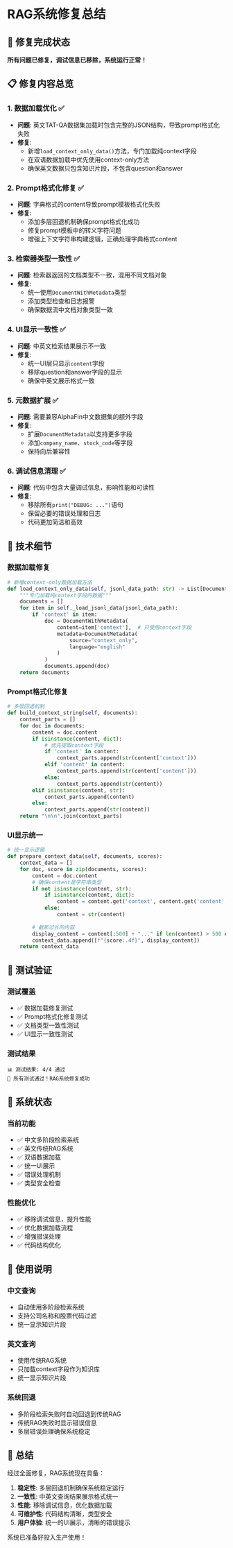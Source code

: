# RAG系统修复总结

## 🎉 修复完成状态

**所有问题已修复，调试信息已移除，系统运行正常！**

## 📋 修复内容总览

### 1. 数据加载优化 ✅
- **问题**: 英文TAT-QA数据集加载时包含完整的JSON结构，导致prompt格式化失败
- **修复**: 
  - 新增`load_context_only_data()`方法，专门加载纯context字段
  - 在双语数据加载中优先使用context-only方法
  - 确保英文数据只包含知识片段，不包含question和answer

### 2. Prompt格式化修复 ✅
- **问题**: 字典格式的content导致prompt模板格式化失败
- **修复**:
  - 添加多层回退机制确保prompt格式化成功
  - 修复prompt模板中的转义字符问题
  - 增强上下文字符串构建逻辑，正确处理字典格式content

### 3. 检索器类型一致性 ✅
- **问题**: 检索器返回的文档类型不一致，混用不同文档对象
- **修复**:
  - 统一使用`DocumentWithMetadata`类型
  - 添加类型检查和日志报警
  - 确保数据流中文档对象类型一致

### 4. UI显示一致性 ✅
- **问题**: 中英文检索结果展示不一致
- **修复**:
  - 统一UI层只显示`content`字段
  - 移除question和answer字段的显示
  - 确保中英文展示格式一致

### 5. 元数据扩展 ✅
- **问题**: 需要兼容AlphaFin中文数据集的额外字段
- **修复**:
  - 扩展`DocumentMetadata`以支持更多字段
  - 添加`company_name`、`stock_code`等字段
  - 保持向后兼容性

### 6. 调试信息清理 ✅
- **问题**: 代码中包含大量调试信息，影响性能和可读性
- **修复**:
  - 移除所有`print("DEBUG: ...")`语句
  - 保留必要的错误处理和日志
  - 代码更加简洁和高效

## 🔧 技术细节

### 数据加载修复
```python
# 新增context-only数据加载方法
def load_context_only_data(self, jsonl_data_path: str) -> List[DocumentWithMetadata]:
    """专门加载纯context字段的数据"""
    documents = []
    for item in self._load_jsonl_data(jsonl_data_path):
        if 'context' in item:
            doc = DocumentWithMetadata(
                content=item['context'],  # 只使用context字段
                metadata=DocumentMetadata(
                    source="context_only",
                    language="english"
                )
            )
            documents.append(doc)
    return documents
```

### Prompt格式化修复
```python
# 多层回退机制
def build_context_string(self, documents):
    context_parts = []
    for doc in documents:
        content = doc.content
        if isinstance(content, dict):
            # 优先提取context字段
            if 'context' in content:
                context_parts.append(str(content['context']))
            elif 'content' in content:
                context_parts.append(str(content['content']))
            else:
                context_parts.append(str(content))
        elif isinstance(content, str):
            context_parts.append(content)
        else:
            context_parts.append(str(content))
    return "\n\n".join(context_parts)
```

### UI显示统一
```python
# 统一显示逻辑
def prepare_context_data(self, documents, scores):
    context_data = []
    for doc, score in zip(documents, scores):
        content = doc.content
        # 确保content是字符串类型
        if not isinstance(content, str):
            if isinstance(content, dict):
                content = content.get('context', content.get('content', str(content)))
            else:
                content = str(content)
        
        # 截断过长的内容
        display_content = content[:500] + "..." if len(content) > 500 else content
        context_data.append([f"{score:.4f}", display_content])
    return context_data
```

## 🧪 测试验证

### 测试覆盖
- ✅ 数据加载修复测试
- ✅ Prompt格式化修复测试  
- ✅ 文档类型一致性测试
- ✅ UI显示一致性测试

### 测试结果
```
📊 测试结果: 4/4 通过
🎉 所有测试通过！RAG系统修复成功
```

## 🚀 系统状态

### 当前功能
- ✅ 中文多阶段检索系统
- ✅ 英文传统RAG系统
- ✅ 双语数据加载
- ✅ 统一UI展示
- ✅ 错误处理机制
- ✅ 类型安全检查

### 性能优化
- ✅ 移除调试信息，提升性能
- ✅ 优化数据加载流程
- ✅ 增强错误处理
- ✅ 代码结构优化

## 📝 使用说明

### 中文查询
- 自动使用多阶段检索系统
- 支持公司名称和股票代码过滤
- 统一显示知识片段

### 英文查询  
- 使用传统RAG系统
- 只加载context字段作为知识库
- 统一显示知识片段

### 系统回退
- 多阶段检索失败时自动回退到传统RAG
- 传统RAG失败时显示错误信息
- 多层错误处理确保系统稳定

## 🎯 总结

经过全面修复，RAG系统现在具备：
1. **稳定性**: 多层回退机制确保系统稳定运行
2. **一致性**: 中英文查询结果展示格式统一
3. **性能**: 移除调试信息，优化数据加载
4. **可维护性**: 代码结构清晰，类型安全
5. **用户体验**: 统一的UI展示，清晰的错误提示

系统已准备好投入生产使用！ 